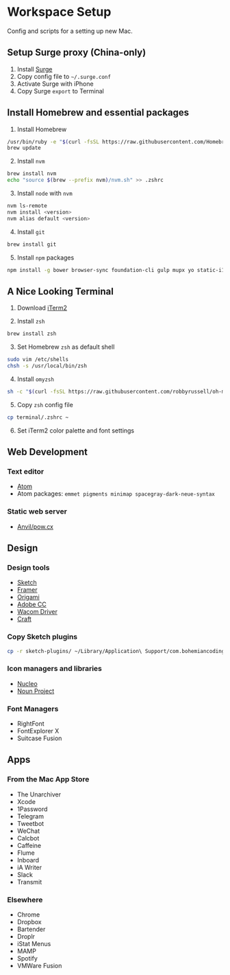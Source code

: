 # Workspace Setup
Config and scripts for a setting up new Mac.

## Setup Surge proxy (China-only)
1. Install [Surge](http://surge.run/Surge-Mac.zip)
2. Copy config file to `~/.surge.conf`
3. Activate Surge with iPhone
4. Copy Surge `export` to Terminal

## Install Homebrew and essential packages

1. Install Homebrew
  ```bash
  /usr/bin/ruby -e "$(curl -fsSL https://raw.githubusercontent.com/Homebrew/install/master/install)"
  brew update
  ```

2. Install `nvm`
  ```bash
  brew install nvm
  echo "source $(brew --prefix nvm)/nvm.sh" >> .zshrc
  ```

3. Install `node` with `nvm`
  ```bash
  nvm ls-remote
  nvm install <version>
  nvm alias default <version>
  ```

4. Install `git`
  ```bash
  brew install git
  ```

5. Install `npm` packages
  ```bash
  npm install -g bower browser-sync foundation-cli gulp mupx yo static-i18n gatsby babel
  ```

## A Nice Looking Terminal

1. Download [iTerm2](https://www.iterm2.com/downloads.html)

2. Install `zsh`
  ```bash
  brew install zsh
  ```

3. Set Homebrew `zsh` as default shell
  ```bash
  sudo vim /etc/shells
  chsh -s /usr/local/bin/zsh
  ```

4. Install `omyzsh`
  ```bash
  sh -c "$(curl -fsSL https://raw.githubusercontent.com/robbyrussell/oh-my-zsh/master/tools/install.sh)"
  ```

5. Copy `zsh` config file
  ```bash
  cp terminal/.zshrc ~
  ```

6. Set iTerm2 color palette and font settings

## Web Development

### Text editor
- [Atom](https://atom.io/download/mac)
- Atom packages: `emmet pigments minimap spacegray-dark-neue-syntax`

### Static web server
- [Anvil/pow.cx](http://anvilformac.com/)

## Design

### Design tools
- [Sketch](https://www.sketchapp.com/static/download/sketch.zip)
- [Framer](http://framerjs.com/download/)
- [Origami](https://facebook.github.io/origami/)
- [Adobe CC](https://creative.adobe.com/products/download/creative-cloud)
- [Wacom Driver](http://cdn.wacom.com/u/productsupport/drivers/mac/professional/WacomTablet_6.3.15-3.dmg)
- [Craft](https://www.invisionapp.com/craft)

### Copy Sketch plugins
```bash
cp -r sketch-plugins/ ~/Library/Application\ Support/com.bohemiancoding.sketch3/Plugins/
```

### Icon managers and libraries
- [Nucleo](https://dl.devmate.com/co.ambercreative.Nucleoapp/Nucleo.zip)
- [Noun Project](https://thenounproject.com/for-mac/download/)

### Font Managers
- RightFont
- FontExplorer X
- Suitcase Fusion

## Apps
### From the Mac App Store
- The Unarchiver
- Xcode
- 1Password
- Telegram
- Tweetbot
- WeChat
- Calcbot
- Caffeine
- Flume
- Inboard
- iA Writer
- Slack
- Transmit

### Elsewhere
- Chrome
- Dropbox
- Bartender
- Droplr
- iStat Menus
- MAMP
- Spotify
- VMWare Fusion
